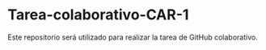 # Tarea-colaborativo-CAR-1
Este repositorio será utilizado para realizar la tarea de GitHub colaborativo.
